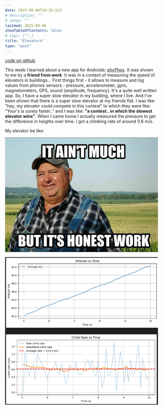 ```yaml
---
date: 2025-09-06T19:26:51Z
# description: ""
# image: ""
lastmod: 2025-09-06
showTableOfContents: false
# tags: ["",]
title: "Elevators"
type: "post"
---
```


[code on github](https://github.com/jurstu/elevators)

This week I learned about a new app for Androids: [phyPhox](https://phyphox.org/). It was shown to me by a **friend from work**. It was in a context of measuring the speed of elevators in buildings... 
First things first - it allows to measure and log values from phones sensors - pressure, accelerometer, gyro, magnetometers, GPS, sound (amplitude, frequency). It's a quite well written app. 
So, I have a super slow elevator in my building, where I live. And I've been shown that there is a super slow elevator at my friends flat. I was like: "hey, my elevator could compete in this contest" to which they were like: "Your's is surely faster.." and I was like: **"a contest.. in which the slowest elevator wins"**. 
When I came home I actually measured the pressure to get the difference in heights over time. I got a climbing rate of around 0.6 m/s.

My elevator be like: 

![alt text](/elevators/image2.png)

![alt text](/elevators/image.png)

